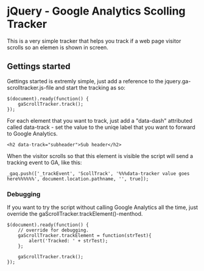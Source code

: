 jQuery - Google Analytics Scolling Tracker
=============

This is a very simple tracker that helps you track if a web page visitor scrolls so an elemen is shown in screen. 

Gettings started
-------

Gettings started is extremly simple, just add a reference to the jquery.ga-scrolltracker.js-file and start the tracking as so:
	
	$(document).ready(function() {
		gaScrollTracker.track();
	});
	

For each element that you want to track, just add a "data-dash" attributed called data-track - set the value to the uniqe label that you want to forward to Google Analytics.

	<h2 data-track="subheader">Sub header</h2>
	
When the visitor scrolls so that this element is visible the script will send a tracking event to GA, like this:

	_gaq.push(['_trackEvent', 'ScollTrack', '%%%data-tracker value goes here%%%%%%', document.location.pathname, '', true]);

### Debugging

If you want to try the script without calling Google Analytics all the time, just override the gaScrollTracker.trackElement()-menthod.

	$(document).ready(function() {
		// override for debugging.
		gaScrollTracker.trackElement = function(strTest){
			alert('Tracked: ' + strTest);
		};
		
		gaScrollTracker.track();
	});
